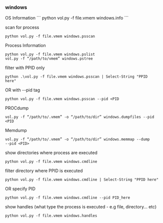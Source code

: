 <h3>windows</h3>
OS Information
```
python vol.py -f file.vmem windows.info
```

scan for process
```
python vol.py -f file.vmem windows.psscan
```


Process Information
```
python vol.py -f file.vmem windows.pslist
vol.py -f “/path/to/vmem” windows.pstree
```

filter with PPID only
```
python .\vol.py -f file.vmem windows.psscan | Select-String "PPID here"    
```
OR with --pid tag
```
python vol.py -f file.vmem windows.psscan --pid <PID
```

PROCdump
```
vol.py -f “/path/to/.vmem” -o “/path/to/dir” windows.dumpfiles ‑‑pid <PID
```

Memdump
```
vol.py -f “/path/to/.vmem” -o “/path/to/dir” windows.memmap ‑‑dump ‑‑pid <PID>
```

show directories where process are executed
```
python vol.py -f file.vmem windows.cmdline
```

filter directory where PPID is executed
```
python vol.py -f file.vmem windows.cmdline | Select-String "PPID here"
```
OR specify PID
```
python vol.py -f file.vmem windows.cmdline --pid PID_here
```

show handles (what type the process is executed - e.g file, directory... etc)
```
python vol.py -f file.vmem windows.handles
```

